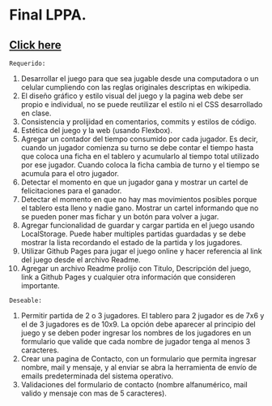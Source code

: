 # Final LPPA.

## [Click here](https://garellolautaro.github.io/Connect4/)

`Requerido:`
1. Desarrollar el juego para que sea jugable desde una computadora o un celular cumpliendo con las reglas originales descriptas en wikipedia.
2. El diseño gráfico y estilo visual del juego y la pagina web debe ser propio e individual, no se puede reutilizar el estilo ni el CSS desarrollado en clase.
3. Consistencia y prolijidad en comentarios, commits y estilos de código.
4. Estética del juego y la web (usando Flexbox).
5. Agregar un contador del tiempo consumido por cada jugador. Es decir, cuando un jugador comienza su turno se debe contar el tiempo hasta que coloca una ficha en el tablero y acumularlo al tiempo total utilizado por ese jugador. Cuando coloca la ficha cambia de turno y el tiempo se acumula para el otro jugador.
6. Detectar el momento en que un jugador gana y mostrar un cartel de felicitaciones para el ganador.
7. Detectar el momento en que no hay mas movimientos posibles porque el tablero esta lleno y nadie gano. Mostrar un cartel informando que no se pueden poner mas fichar y un botón para volver a jugar.
8. Agregar funcionalidad de guardar y cargar partida en el juego usando LocalStorage. Puede haber multiples partidas guardadas y se debe mostrar la lista recordando el estado de la partida y los jugadores.
9. Utilizar Github Pages para jugar el juego online y hacer referencia al link del juego desde el archivo Readme.
10. Agregar un archivo Readme prolijo con Titulo, Descripción del juego, link a Github Pages y cualquier otra información que consideren importante.

`Deseable:`
1. Permitir partida de 2 o 3 jugadores. El tablero para 2 jugador es de 7x6 y el de 3 jugadores es de 10x9. La opción debe aparecer al principio del juego y se deben poder ingresar los nombres de los jugadores en un formulario que valide que cada nombre de jugador tenga al menos 3 caracteres.
2. Crear una pagina de Contacto, con un formulario que permita ingresar nombre, mail y mensaje, y al enviar se abra la herramienta de envío de emails predeterminada del sistema operativo.
3. Validaciones del formulario de contacto (nombre alfanumérico, mail valido y mensaje con mas de 5 caracteres).
